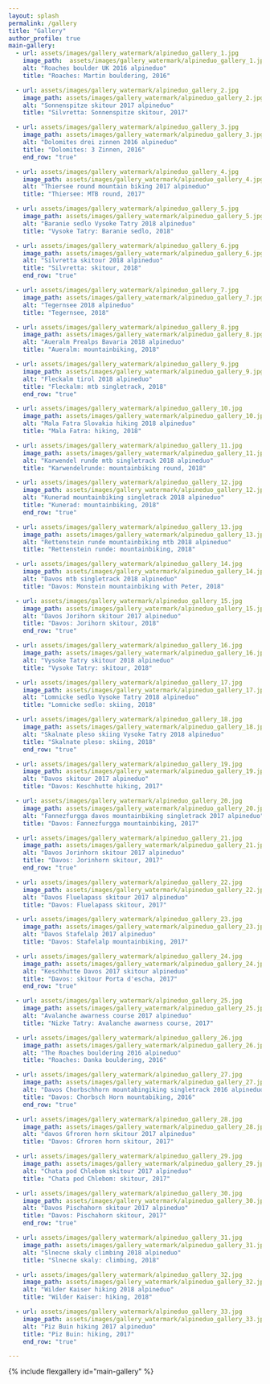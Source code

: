 ```yaml
---
layout: splash 
permalink: /gallery
title: "Gallery"
author_profile: true
main-gallery:
  - url: assets/images/gallery_watermark/alpineduo_gallery_1.jpg
    image_path:  assets/images/gallery_watermark/alpineduo_gallery_1.jpg
    alt: "Roaches boulder UK 2016 alpineduo"
    title: "Roaches: Martin bouldering, 2016"

  - url: assets/images/gallery_watermark/alpineduo_gallery_2.jpg
    image_path: assets/images/gallery_watermark/alpineduo_gallery_2.jpg
    alt: "Sonnenspitze skitour 2017 alpineduo"
    title: "Silvretta: Sonnenspitze skitour, 2017"

  - url: assets/images/gallery_watermark/alpineduo_gallery_3.jpg
    image_path: assets/images/gallery_watermark/alpineduo_gallery_3.jpg
    alt: "Dolomites drei zinnen 2016 alpineduo"
    title: "Dolomites: 3 Zinnen, 2016"
    end_row: "true"

  - url: assets/images/gallery_watermark/alpineduo_gallery_4.jpg
    image_path: assets/images/gallery_watermark/alpineduo_gallery_4.jpg
    alt: "Thiersee round mountain biking 2017 alpineduo"
    title: "Thiersee: MTB round, 2017"

  - url: assets/images/gallery_watermark/alpineduo_gallery_5.jpg
    image_path: assets/images/gallery_watermark/alpineduo_gallery_5.jpg
    alt: "Baranie sedlo Vysoke Tatry 2018 alpineduo"
    title: "Vysoke Tatry: Baranie sedlo, 2018"

  - url: assets/images/gallery_watermark/alpineduo_gallery_6.jpg
    image_path: assets/images/gallery_watermark/alpineduo_gallery_6.jpg
    alt: "Silvretta skitour 2018 alpineduo"
    title: "Silvretta: skitour, 2018"
    end_row: "true"

  - url: assets/images/gallery_watermark/alpineduo_gallery_7.jpg
    image_path: assets/images/gallery_watermark/alpineduo_gallery_7.jpg
    alt: "Tegernsee 2018 alpineduo"
    title: "Tegernsee, 2018"

  - url: assets/images/gallery_watermark/alpineduo_gallery_8.jpg
    image_path: assets/images/gallery_watermark/alpineduo_gallery_8.jpg
    alt: "Aueralm Prealps Bavaria 2018 alpineduo"
    title: "Aueralm: mountainbiking, 2018"

  - url: assets/images/gallery_watermark/alpineduo_gallery_9.jpg
    image_path: assets/images/gallery_watermark/alpineduo_gallery_9.jpg
    alt: "Fleckalm tirol 2018 alpineduo"
    title: "Fleckalm: mtb singletrack, 2018"
    end_row: "true"

  - url: assets/images/gallery_watermark/alpineduo_gallery_10.jpg
    image_path: assets/images/gallery_watermark/alpineduo_gallery_10.jpg
    alt: "Mala Fatra Slovakia hiking 2018 alpineduo"
    title: "Mala Fatra: hiking, 2018"

  - url: assets/images/gallery_watermark/alpineduo_gallery_11.jpg
    image_path: assets/images/gallery_watermark/alpineduo_gallery_11.jpg
    alt: "Karwendel runde mtb singletrack 2018 alpineduo"
    title: "Karwendelrunde: mountainbiking round, 2018"

  - url: assets/images/gallery_watermark/alpineduo_gallery_12.jpg
    image_path: assets/images/gallery_watermark/alpineduo_gallery_12.jpg
    alt: "Kunerad mountainbiking singletrack 2018 alpineduo"
    title: "Kunerad: mountainbiking, 2018"
    end_row: "true"

  - url: assets/images/gallery_watermark/alpineduo_gallery_13.jpg
    image_path: assets/images/gallery_watermark/alpineduo_gallery_13.jpg
    alt: "Rettenstein runde mountainbiking mtb 2018 alpineduo"
    title: "Rettenstein runde: mountainbiking, 2018"

  - url: assets/images/gallery_watermark/alpineduo_gallery_14.jpg
    image_path: assets/images/gallery_watermark/alpineduo_gallery_14.jpg
    alt: "Davos mtb singletrack 2018 alpineduo"
    title: "Davos: Monstein mountainbiking with Peter, 2018"

  - url: assets/images/gallery_watermark/alpineduo_gallery_15.jpg
    image_path: assets/images/gallery_watermark/alpineduo_gallery_15.jpg
    alt: "Davos Jorihorn skitour 2017 alpineduo"
    title: "Davos: Jorihorn skitour, 2018"
    end_row: "true"

  - url: assets/images/gallery_watermark/alpineduo_gallery_16.jpg
    image_path: assets/images/gallery_watermark/alpineduo_gallery_16.jpg
    alt: "Vysoke Tatry skitour 2018 alpineduo"
    title: "Vysoke Tatry: skitour, 2018"

  - url: assets/images/gallery_watermark/alpineduo_gallery_17.jpg
    image_path: assets/images/gallery_watermark/alpineduo_gallery_17.jpg
    alt: "Lomnicke sedlo Vysoke Tatry 2018 alpineduo"
    title: "Lomnicke sedlo: skiing, 2018"

  - url: assets/images/gallery_watermark/alpineduo_gallery_18.jpg
    image_path: assets/images/gallery_watermark/alpineduo_gallery_18.jpg
    alt: "Skalnate pleso skiing Vysoke Tatry 2018 alpineduo"
    title: "Skalnate pleso: skiing, 2018"
    end_row: "true"

  - url: assets/images/gallery_watermark/alpineduo_gallery_19.jpg
    image_path: assets/images/gallery_watermark/alpineduo_gallery_19.jpg
    alt: "Davos skitour 2017 alpineduo"
    title: "Davos: Keschhutte hiking, 2017"

  - url: assets/images/gallery_watermark/alpineduo_gallery_20.jpg
    image_path: assets/images/gallery_watermark/alpineduo_gallery_20.jpg
    alt: "Fannezfurgga davos mountainbiking singletrack 2017 alpineduo"
    title: "Davos: Fannezfurgga mountainbiking, 2017"

  - url: assets/images/gallery_watermark/alpineduo_gallery_21.jpg
    image_path: assets/images/gallery_watermark/alpineduo_gallery_21.jpg
    alt: "Davos Jorinhorn skitour 2017 alpineduo"
    title: "Davos: Jorinhorn skitour, 2017"
    end_row: "true"

  - url: assets/images/gallery_watermark/alpineduo_gallery_22.jpg
    image_path: assets/images/gallery_watermark/alpineduo_gallery_22.jpg
    alt: "Davos Fluelapass skitour 2017 alpineduo"
    title: "Davos: Fluelapass skitour, 2017"

  - url: assets/images/gallery_watermark/alpineduo_gallery_23.jpg
    image_path: assets/images/gallery_watermark/alpineduo_gallery_23.jpg
    alt: "Davos Stafelalp 2017 alpineduo"
    title: "Davos: Stafelalp mountainbiking, 2017"

  - url: assets/images/gallery_watermark/alpineduo_gallery_24.jpg
    image_path: assets/images/gallery_watermark/alpineduo_gallery_24.jpg
    alt: "Keschhutte Davos 2017 skitour alpineduo"
    title: "Davos: skitour Porta d'escha, 2017"
    end_row: "true"

  - url: assets/images/gallery_watermark/alpineduo_gallery_25.jpg
    image_path: assets/images/gallery_watermark/alpineduo_gallery_25.jpg
    alt: "Avalanche awarness course 2017 alpineduo"
    title: "Nizke Tatry: Avalanche awarness course, 2017"

  - url: assets/images/gallery_watermark/alpineduo_gallery_26.jpg
    image_path: assets/images/gallery_watermark/alpineduo_gallery_26.jpg
    alt: "The Roaches bouldering 2016 alpineduo"
    title: "Roaches: Danka bouldering, 2016"

  - url: assets/images/gallery_watermark/alpineduo_gallery_27.jpg
    image_path: assets/images/gallery_watermark/alpineduo_gallery_27.jpg
    alt: "Davos Chorbschhorn mountabingiking singletrack 2016 alpineduo"
    title: "Davos: Chorbsch Horn mountabiking, 2016"
    end_row: "true"

  - url: assets/images/gallery_watermark/alpineduo_gallery_28.jpg
    image_path: assets/images/gallery_watermark/alpineduo_gallery_28.jpg
    alt: "davos Gfroren horn skitour 2017 alpineduo"
    title: "Davos: Gfroren horn skitour, 2017"

  - url: assets/images/gallery_watermark/alpineduo_gallery_29.jpg
    image_path: assets/images/gallery_watermark/alpineduo_gallery_29.jpg
    alt: "Chata pod Chlebom skitour 2017 alpineduo"
    title: "Chata pod Chlebom: skitour, 2017"

  - url: assets/images/gallery_watermark/alpineduo_gallery_30.jpg
    image_path: assets/images/gallery_watermark/alpineduo_gallery_30.jpg
    alt: "Davos Pischahorn skitour 2017 alpineduo"
    title: "Davos: Pischahorn skitour, 2017"
    end_row: "true"

  - url: assets/images/gallery_watermark/alpineduo_gallery_31.jpg
    image_path: assets/images/gallery_watermark/alpineduo_gallery_31.jpg
    alt: "Slnecne skaly climbing 2018 alpineduo"
    title: "Slnecne skaly: climbing, 2018"

  - url: assets/images/gallery_watermark/alpineduo_gallery_32.jpg
    image_path: assets/images/gallery_watermark/alpineduo_gallery_32.jpg
    alt: "Wilder Kaiser hiking 2018 alpineduo"
    title: "Wilder Kaiser: hiking, 2018"

  - url: assets/images/gallery_watermark/alpineduo_gallery_33.jpg
    image_path: assets/images/gallery_watermark/alpineduo_gallery_33.jpg
    alt: "Piz Buin hiking 2017 alpineduo"
    title: "Piz Buin: hiking, 2017"
    end_row: "true"

---
```


{% include flexgallery id="main-gallery" %}

​

